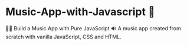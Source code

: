# Music-App-with-Javascript :metal:
:massage_man: Build a Music App with Pure JavaScript :loud_sound:
A music app created from scratch with vanilla JavaScript, CSS and HTML.

